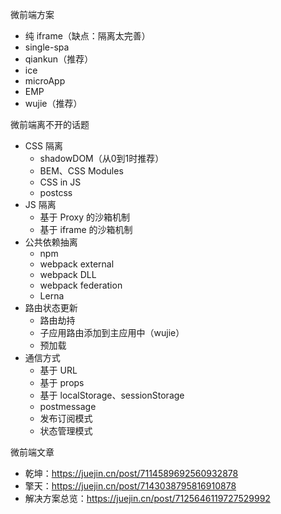 微前端方案
- 纯 iframe（缺点：隔离太完善）
- single-spa
- qiankun（推荐）
- ice
- microApp
- EMP
- wujie（推荐）

微前端离不开的话题
- CSS 隔离
  - shadowDOM（从0到1时推荐）
  - BEM、CSS Modules
  - CSS in JS
  - postcss
- JS 隔离
  - 基于 Proxy 的沙箱机制
  - 基于 iframe 的沙箱机制
- 公共依赖抽离
  - npm
  - webpack external
  - webpack DLL
  - webpack federation
  - Lerna
- 路由状态更新
  - 路由劫持
  - 子应用路由添加到主应用中（wujie）
  - 预加载
- 通信方式
  - 基于 URL
  - 基于 props
  - 基于 localStorage、sessionStorage
  - postmessage
  - 发布订阅模式
  - 状态管理模式

微前端文章
- 乾坤：https://juejin.cn/post/7114589692560932878
- 擎天：https://juejin.cn/post/7143038795816910878
- 解决方案总览：https://juejin.cn/post/7125646119727529992
